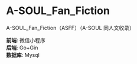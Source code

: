 # A-SOUL_Fan_Fiction
A-SOUL_Fan_Fiction（ASFF）（A-SOUL 同人文收录）

**前端**: 微信小程序  
**后端**: Go+Gin  
**数据库**: Mysql  
